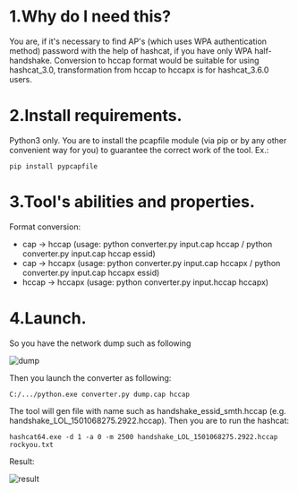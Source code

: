 # 1.Why do I need this?
You are, if it's necessary to find AP's (which uses WPA authentication method) password with the help of hashcat, if you have only WPA half-handshake. Conversion to hccap format would be suitable for using hashcat_3.0, transformation from hccap to hccapx is for hashcat_3.6.0 users.

# 2.Install requirements.
Python3 only.
You are to install the pcapfile module (via pip or by any other convenient way for you) to guarantee the correct work of the tool.
Ex.:
```
pip install pypcapfile
```

# 3.Tool's abilities and properties.
Format conversion:
* cap -> hccap (usage: python converter.py input.cap hccap / python converter.py input.cap hccap essid)
* cap -> hccapx (usage: python converter.py input.cap hccapx / python converter.py input.cap hccapx essid)
* hccap -> hccapx (usage: python converter.py input.hccap hccapx)

# 4.Launch.
So you have the network dump such as following

![dump](https://pp.userapi.com/c840129/v840129682/16ce6/zprZmfwFt6U.jpg)


Then you launch the converter as following:
```
C:/.../python.exe converter.py dump.cap hccap
```
The tool will gen file with name such as handshake_essid_smth.hccap (e.g. handshake_LOL_1501068275.2922.hccap). Then you are to run the hashcat:
```
hashcat64.exe -d 1 -a 0 -m 2500 handshake_LOL_1501068275.2922.hccap rockyou.txt
```
Result:

![result](https://pp.userapi.com/c840129/v840129682/16ced/mWGJSW5SlIo.jpg)
